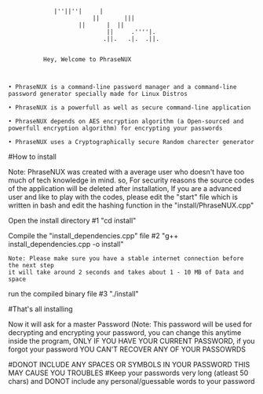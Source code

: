 

			     |''||''|     |
                    		||       |||
            			||      |  ||
                                ||     .''''|.
                               .||.   .|.  .||.


			  Hey, Welcome to PhraseNUX 
 


	• PhraseNUX is a command-line password manager and a command-line  password generator specially made for Linux Distros

	• PhraseNUX is a powerfull as well as secure command-line application

	• PhraseNUX depends on AES encryption algorithm (a Open-sourced and powerfull encryption algorithm) for encrypting your passwords 

	• PhraseNUX uses a Cryptographically secure Random charecter generator



#How to install

Note: PhraseNUX was created with a average user who doesn't have too much of tech knowledge in mind. so, For security reasons the source codes of the application will be deleted after installation, If you are a advanced user and like to play with the codes, please edit the "start" file which is written in bash and edit the hashing function in the "install/PhraseNUX.cpp"



Open the install directory
#1       "cd install"

Compile the "install_dependencies.cpp" file
#2       "g++ install_dependencies.cpp -o install"


	Note: Please make sure you have a stable internet connection before the next step
	it will take around 2 seconds and takes about 1 - 10 MB of Data and space 

run the compiled binary file 
#3       "./install"



#That's all installing

Now it will ask for a master Password (Note: This password will be used for decrypting and encrypting your password, you can change this anytime inside the program, ONLY IF YOU HAVE YOUR CURRENT PASSWORD, if you forgot your password YOU CAN'T RECOVER ANY OF YOUR PASSOWRDS 

#DONOT INCLUDE ANY SPACES OR SYMBOLS IN YOUR PASSWORD THIS MAY CAUSE YOU TROUBLES
#Keep your passwords very long (atleast 50 chars)  and DONOT include any personal/guessable words to your password

